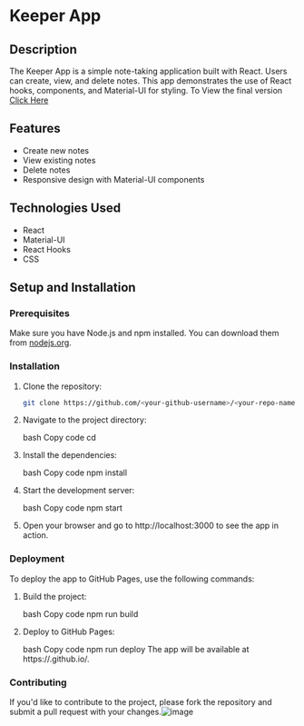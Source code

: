 # Keeper App

## Description

The Keeper App is a simple note-taking application built with React. Users can create, view, and delete notes. This app demonstrates the use of React hooks, components, and Material-UI for styling.
To View the final version [Click Here](https://mohammedazzami.github.io/keeper-app/)

## Features

- Create new notes
- View existing notes
- Delete notes
- Responsive design with Material-UI components

## Technologies Used

- React
- Material-UI
- React Hooks
- CSS

## Setup and Installation

### Prerequisites

Make sure you have Node.js and npm installed. You can download them from [nodejs.org](https://nodejs.org/).

### Installation

1. Clone the repository:
   ```bash
   git clone https://github.com/<your-github-username>/<your-repo-name>.git

2. Navigate to the project directory:

   bash
   Copy code
   cd <your-repo-name>
3. Install the dependencies:

   bash
   Copy code
   npm install
4. Start the development server:

   bash
   Copy code
   npm start
5. Open your browser and go to http://localhost:3000 to see the app in action.
	
### Deployment
To deploy the app to GitHub Pages, use the following commands:
1. Build the project:

   bash
   Copy code
   npm run build
2. Deploy to GitHub Pages:

   bash
   Copy code
   npm run deploy
   The app will be available at https://<your-github-username>.github.io/<your-repo-name>.
	
### Contributing
If you'd like to contribute to the project, please fork the repository and submit a pull request with your changes.![image](https://github.com/user-attachments/assets/eeaa8b4a-8c62-48c6-ac47-765996eb775e)

